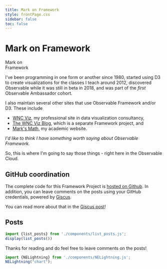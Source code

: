 ```yaml
---
title: Mark on Framework
style: frontPage.css
sidebar: false
toc: false
---
```


<!-- The animated title block -->
<div id="masthead">
    <h1 class='small-title'>Mark on Framework</h1>
    <div class="chart_container">
      <div id="chart"></div>
      <div class="hide-small" id='Mark'>Mark on</div>
      <div class="hide-small" id='Framework'>Framework</div>
    </div>
</div>

I've been programming in one form or another since 1980, started using D3 to create visualizations for the classes I teach around 2012, discovered Observable while it was still in beta in 2018, and was part of the *first* Observable Ambassador cohort.

I also maintain several other sites that use Observable Framework and/or D3.  These include

- [WNC Viz](https://wncviz.com), my professional site in data visualization consultancy,
- [The WNC Viz Blog](https://blog.wncviz.com), which is a separate Framework project, and
- [Mark's Math](https://marksmath.org), my academic website.

*I'd like to think I have something worth saying about Observable Framework.*

So, this is where I'm going to say those things - right here in the Observable Cloud.

<h2>GitHub coordination</h2>

The complete code for this Framework Project is [hosted on Github](https://github.com/mcmcclur/MarkOnFramework). In addition, you can leave comments on the posts using your GitHub credentials, powered by [Giscus](https://giscus.app).

You can read more about that in the [Giscus post](/posts/giscus/)!

<h2>Posts</h2>

```js
import {list_posts} from './components/list_posts.js';
display(list_posts())
```

Thanks for reading and do feel free to leave comments on the posts!

```js
import {NELightning} from './components/NELightning.js';
NELightning("chart");
```
